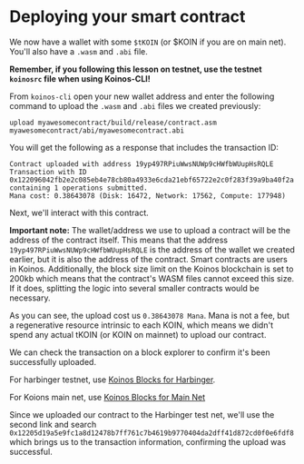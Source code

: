 # Deploying your smart contract

We now have a wallet with some `$tKOIN` (or $KOIN if you are on main net). You'll also have a `.wasm` and `.abi` file.


__Remember, if you following this lesson on testnet, use the testnet `koinosrc` file when using Koinos-CLI!__

From `koinos-cli` open your new wallet address and enter the following command to upload the `.wasm` and `.abi` files we created previously:

```
upload myawesomecontract/build/release/contract.asm myawesomecontract/abi/myawesomecontract.abi
```

You will get the following as a response that includes the transaction ID:

```
Contract uploaded with address 19yp497RPiuWwsNUWp9cHWfbWUupHsRQLE
Transaction with ID 0x122096042fb2e2c085eb4e78cb80a4933e6cda21ebf65722e2c0f283f39a9ba40f2a containing 1 operations submitted.
Mana cost: 0.38643078 (Disk: 16472, Network: 17562, Compute: 177948)
```

Next, we'll interact with this contract.


**Important note:** The wallet/address we use to upload a contract will be the address of the contract itself. This means that the address `19yp497RPiuWwsNUWp9cHWfbWUupHsRQLE` is the address of the wallet we created earlier, but it is also the address of the contract. Smart contracts are users in Koinos. Additionally, the block size limit on the Koinos blockchain is set to 200kb which means that the contract's WASM files cannot exceed this size. If it does, splitting the logic into several smaller contracts would be necessary.  

As you can see, the upload cost us `0.38643078 Mana`. Mana is not a fee, but a regenerative resource intrinsic to each KOIN, which means we didn't spend any actual tKOIN (or KOIN on mainnet) to upload our contract.
  

We can check the transaction on a block explorer to confirm it's been successfully uploaded. 

For harbinger testnet, use [Koinos Blocks for Harbinger](http://harbinger.koinosblocks.com).

For Koions main net, use [Koinos Blocks for Main Net](http://koinosblocks.com)

Since we uploaded our contract to the Harbinger test net, we'll use the second link and search `0x12205d19a5e9fc1a8d12478b7ff761c7b4619b9770404da2dff41d872cd0f0e6fdf8` which brings us to the transaction information, confirming the upload was successful.